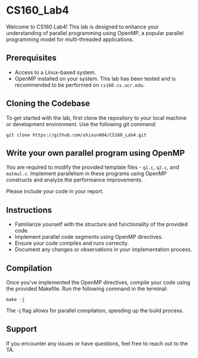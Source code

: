 # CS160_Lab4
Welcome to CS160 Lab4! This lab is designed to enhance your understanding of parallel programming using OpenMP, a popular parallel programming model for multi-threaded applications.

## Prerequisites
- Access to a Linux-based system.
- OpenMP installed on your system. This lab has been tested and is recommended to be performed on `cs160.cs.ucr.edu`.


## Cloning the Codebase
To get started with the lab, first clone the repository to your local machine or development environment. Use the following git command:
```
git clone https://github.com/shixun404/CS160_Lab4.git
```

## Write your own parallel program using OpenMP

You are required to modify the provided template files - `q1.c`, `q2.c`, and `matmul.c`. Implement parallelism in these programs using OpenMP constructs and analyze the performance improvements.

Please include your code in your report.

## Instructions
- Familiarize yourself with the structure and functionality of the provided code.
- Implement parallel code segments using OpenMP directives.
- Ensure your code compiles and runs correctly.
- Document any changes or observations in your implementation process.

## Compilation
Once you've implemented the OpenMP directives, compile your code using the provided Makefile. Run the following command in the terminal:
```
make -j
```
The -j flag allows for parallel compilation, speeding up the build process.

## Support
If you encounter any issues or have questions, feel free to reach out to the TA.